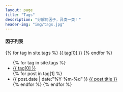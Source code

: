 ```yaml
---
layout: page
title: "Tags"
description: "分解的因子，异类一类！"
header-img: "img/tags.jpg"
---
```


#### 因子列表

<style>
    .listing-seperator{{
        list-style:none;
        font-weight:bold;
    }
</style>

<div id='tag_cloud' class="listing-seperator{">
{% for tag in site.tags %}
<a href="#{{ tag[0] }}" title="{{ tag[0] }}" rel="{{ tag[1].size }}">{{ tag[0] }}</a>
{% endfor %}
</div>

<ul class="listing">
{% for tag in site.tags %}
  <li class="listing-seperator" id="{{ tag[0] }}">
  <a href="#top" title="{{ tag[0] }}" rel="{{ tag[1].site}}">{{ tag[0] }}</a>
  </li>
{% for post in tag[1] %}
  <li class="listing-item">
  <time datetime="{{ post.date | date:"%Y-%m-%d" }}">{{ post.date | date:"%Y-%m-%d" }}</time>
  <a href="{{ post.url }}" title="{{ post.title }}">{{ post.title }}</a>
  </li>
{% endfor %}
{% endfor %}
</ul>

<script src="/media/js/jquery.tagcloud.js" type="text/javascript" charset="utf-8"></script>
<script language="javascript">
$.fn.tagcloud.defaults = {
    size: {start: 1, end: 1, unit: 'em'},
      color: {start: '#f8e0e6', end: '#ff3333'}
};

$(function () {
    $('#tag_cloud a').tagcloud();
});
</script>
